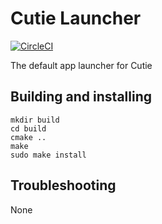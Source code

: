 # Cutie Launcher

[![CircleCI](https://dl.circleci.com/status-badge/img/gh/cutie-shell/cutie-launcher/tree/cutie.svg?style=svg)](https://dl.circleci.com/status-badge/redirect/gh/cutie-shell/cutie-launcher/tree/cutie)

The default app launcher for Cutie

## Building and installing

```
mkdir build
cd build
cmake ..
make
sudo make install
```

## Troubleshooting
None
